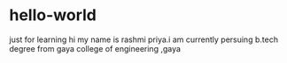 # hello-world
just for learning
hi my name is rashmi priya.i am currently persuing b.tech degree from gaya college of engineering ,gaya
